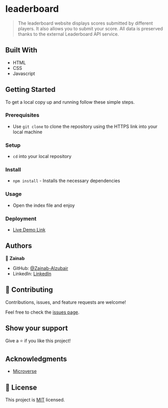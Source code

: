 # leaderboard
>The leaderboard website displays scores submitted by different players. It also allows you to submit your score. All data is preserved thanks to the external Leaderboard API service.

## Built With

- HTML
- CSS
- Javascript

## Getting Started

To get a local copy up and running follow these simple steps.

### Prerequisites

- Use `git clone` to clone the repository using the HTTPS link into your local machine

### Setup

- `cd` into your local repository

### Install

- `npm install` - Installs the necessary dependencies

### Usage

- Open the index file and enjoy

### Deployment

- [Live Demo Link](#)

## Authors

👤 **Zainab**

- GitHub: [@Zainab-Alzubair](https://github.com/Zainab-Alzubair)
- LinkedIn: [LinkedIn](https://www.linkedin.com/in/zainab-al-zubair-bb6777168/)

## 🤝 Contributing

Contributions, issues, and feature requests are welcome!

Feel free to check the [issues page](https://github.com/Zainab-Alzubair/leaderboard/issues).

## Show your support

Give a ⭐️ if you like this project!

## Acknowledgments

- [Microverse](https://www.microverse.org/)

## 📝 License

This project is [MIT](./LICENSE) licensed.
